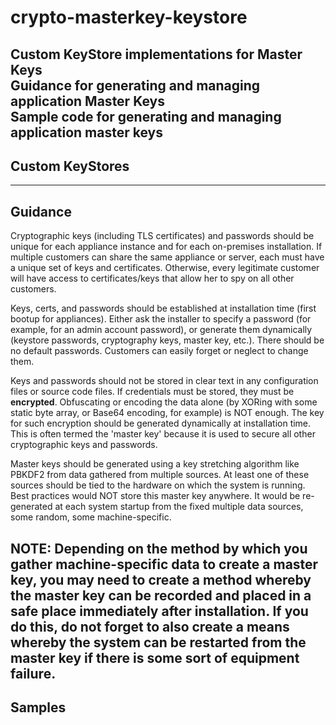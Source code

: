 # crypto-masterkey-keystore
Custom KeyStore implementations for Master Keys  
Guidance for generating and managing application Master Keys  
Sample code for generating and managing application master keys  
----
## Custom KeyStores
----
## Guidance
Cryptographic keys (including TLS certificates) and passwords should be unique for each appliance instance and for each on-premises installation. If multiple customers can share the same appliance or server, each must have a unique set of keys and certificates.  Otherwise, every legitimate customer will have access to certificates/keys that allow her to spy on all other customers.

Keys, certs, and passwords should be established at installation time (first bootup for appliances). Either ask the installer to specify a password (for example, for an admin account password), or generate them dynamically (keystore passwords, cryptography keys, master key, etc.).  There should be no default passwords.  Customers can easily forget or neglect to change them.

Keys and passwords should not be stored in clear text in any configuration files or source code files.  If credentials must be stored, they must be **encrypted**.  Obfuscating or encoding the data alone (by XORing with some static byte array, or Base64 encoding, for example) is NOT enough. The key for such encryption should be generated dynamically at installation time. This is often termed the 'master key' because it is used to secure all other cryptographic keys and passwords.

Master keys should be generated using a key stretching algorithm like PBKDF2 from data gathered from multiple sources. At least one of these sources should be tied to the hardware on which the system is running.  Best practices would NOT store this master key anywhere.  It would be re-generated at each system startup from the fixed multiple data sources, some random, some machine-specific.

**NOTE:** Depending on the method by which you gather machine-specific data to create a master key, you may need to create a method whereby the master key can be recorded and placed in a safe place immediately after installation. If you do this, do not forget to also create a means whereby the system can be restarted from the master key if there is some sort of equipment failure.
----
## Samples
